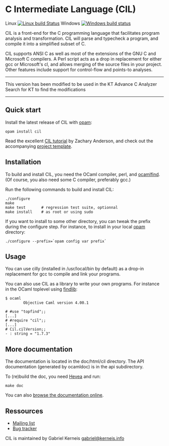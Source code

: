 C Intermediate Language (CIL)
============================

Linux [![Linux build Status](https://travis-ci.org/cil-project/cil.svg?branch=develop)](https://travis-ci.org/cil-project/cil)
Windows [![Windows build status](https://ci.appveyor.com/api/projects/status/jtgf72r03jnge7jw/branch/develop?svg=true)](https://ci.appveyor.com/project/kerneis/cil/branch/develop)


CIL is a front-end for the C programming language that facilitates
program analysis and transformation. CIL will parse and typecheck a
program, and compile it into a simplified subset of C.

CIL supports ANSI C as well as most of the extensions of the GNU C and
Microsoft C compilers. A Perl script acts as a drop in replacement for
either gcc or Microsoft's cl, and allows merging of the source files in
your project. Other features include support for control-flow and
points-to analyses.

**********************************************************************
This version has been modified to be used in the KT Advance C Analyzer
Search for KT to find the modifications
**********************************************************************

Quick start
-----------

Install the latest release of CIL with [opam][]:

    opam install cil

Read the excellent [CIL tutorial][tuto] by Zachary Anderson, and
check out the accompanying [project template][template].

[tuto]: https://bitbucket.org/zanderso/cil-template/downloads/ciltut.pdf
[template]: https://bitbucket.org/zanderso/cil-template

Installation
-----------

To build and install CIL, you need the OCaml compiler, perl, and
[ocamlfind][findlib].  (Of course, you also need some C compiler,
preferably gcc.)

Run the following commands to build and install CIL:

    ./configure
    make
    make test       # regression test suite, optionnal
    make install    # as root or using sudo

If you want to install to some other directory, you can tweak the prefix
during the configure step.  For instance, to install in your local [opam][]
directory:

    ./configure --prefix=`opam config var prefix`

[findlib]: http://projects.camlcity.org/projects/findlib.html
[opam]: http://opam.ocamlpro.com/

Usage
-----

You can use cilly (installed in /usr/local/bin by default) as a drop-in
replacement for gcc to compile and link your programs.

You can also use CIL as a library to write your own programs.  For
instance in the OCaml toplevel using [findlib][]:

    $ ocaml
            Objective Caml version 4.00.1

    # #use "topfind";;
    [...]
    # #require "cil";;
    [...]
    # Cil.cilVersion;;           
    - : string = "1.7.3"


More documentation
------------------

The documentation is located in the doc/html/cil directory.  The API
documentation (generated by ocamldoc) is in the api subdirectory.

To (re)build the doc, you need [Hevea][] and run:

    make doc

You can also [browse the documentation online][doc].

[hevea]: http://hevea.inria.fr/ "Hevea - LaTex to HTML translator"
[doc]:   http://cil-project.github.io/cil/doc/html/cil/ "Cil online doc"

Ressources
----------

* [Mailing list](https://lists.sourceforge.net/lists/listinfo/cil-users)
* [Bug tracker](http://sourceforge.net/p/cil/bugs/)

CIL is maintained by Gabriel Kerneis <gabriel@kerneis.info>
